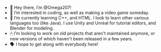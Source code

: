 - 👋 Hey there, I’m @Omega207!
- 👀 I’m interested in coding, as well as making a video game someday.
- 🌱 I’m currently learning C++, and HTML. I look to learn other various languages too (like Java). I use Unity and Unreal for tutorial editors, and Blender for modeling.
- 🖱 I’m looking to work on old projects that aren't maintained anymore, or new versions of which haven't been released in a few years.
- 🗣 I hope to get along with everybody here!
<!---
Omega207/Omega207 is a ✨ special ✨ repository because its `README.md` (this file) appears on your GitHub profile.
You can click the Preview link to take a look at your changes.
--->
